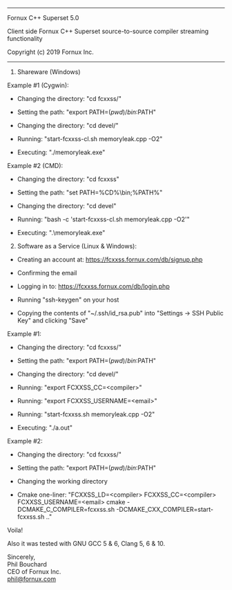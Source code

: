 *******************************************************************************

Fornux C++ Superset 5.0

Client side Fornux C++ Superset source-to-source compiler streaming functionality

Copyright (c) 2019
Fornux Inc.

*******************************************************************************


1) Shareware (Windows)


Example #1 (Cygwin):

- Changing the directory: "cd fcxxss/"

- Setting the path: "export PATH=$(pwd)/bin:$PATH"

- Changing the directory: "cd devel/"

- Running: "start-fcxxss-cl.sh memoryleak.cpp -O2"

- Executing: "./memoryleak.exe"


Example #2 (CMD):

- Changing the directory: "cd fcxxss\"

- Setting the path: "set PATH=%CD%\bin;%PATH%"

- Changing the directory: "cd devel\"

- Running: "bash -c 'start-fcxxss-cl.sh memoryleak.cpp -O2'"

- Executing: ".\memoryleak.exe"


2) Software as a Service (Linux & Windows):

- Creating an account at: https://fcxxss.fornux.com/db/signup.php

- Confirming the email

- Logging in to: https://fcxxss.fornux.com/db/login.php

- Running "ssh-keygen" on your host

- Copying the contents of "~/.ssh/id_rsa.pub" into "Settings -> SSH Public Key" and clicking "Save"


Example #1:

- Changing the directory: "cd fcxxss/"

- Setting the path: "export PATH=$(pwd)/bin:$PATH"

- Changing the directory: "cd devel/"

- Running: "export FCXXSS_CC=\<compiler\>"

- Running: "export FCXXSS_USERNAME=\<email\>"

- Running: "start-fcxxss.sh memoryleak.cpp -O2"

- Executing: "./a.out"


Example #2:

- Changing the directory: "cd fcxxss/"

- Setting the path: "export PATH=$(pwd)/bin:$PATH"

- Changing the working directory

- Cmake one-liner: "FCXXSS_LD=\<compiler\> FCXXSS_CC=\<compiler\> FCXXSS_USERNAME=\<email\> cmake -DCMAKE_C_COMPILER=fcxxss.sh -DCMAKE_CXX_COMPILER=start-fcxxss.sh .."


Voila! 

Also it was tested with GNU GCC 5 & 6, Clang 5, 6 & 10.


Sincerely,  
Phil Bouchard  
CEO of Fornux Inc.  
phil@fornux.com  
